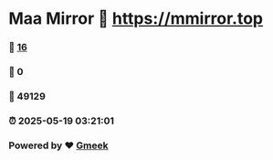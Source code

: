 # Maa Mirror :link: https://mmirror.top 
### :page_facing_up: [16](https://mmirror.top/tag.html) 
### :speech_balloon: 0 
### :hibiscus: 49129 
### :alarm_clock: 2025-05-19 03:21:01 
### Powered by :heart: [Gmeek](https://github.com/Meekdai/Gmeek)
